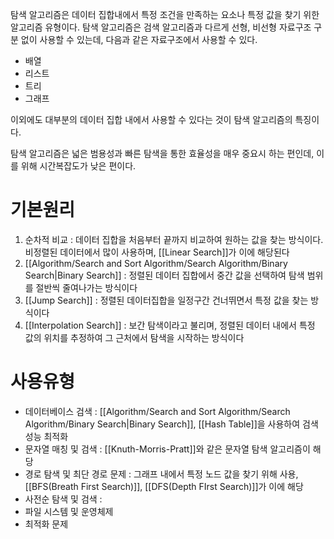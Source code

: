 탐색 알고리즘은 데이터 집합내에서 특정 조건을 만족하는 요소나 특정 값을 찾기 위한 알고리즘 유형이다. 탐색 알고리즘은 검색 알고리즘과 다르게 선형, 비선형 자료구조 구분 없이 사용할 수 있는데, 다음과 같은 자료구조에서 사용할 수 있다.

- 배열
- 리스트
- 트리
- 그래프

이외에도 대부분의 데이터 집합 내에서 사용할 수 있다는 것이 탐색 알고리즘의 특징이다.

탐색 알고리즘은 넓은 범용성과 빠른 탐색을 통한 효율성을 매우 중요시 하는 편인데, 이를 위해 시간복잡도가 낮은 편이다.

# 기본원리
1. 순차적 비교 : 데이터 집합을 처음부터 끝까지 비교하여 원하는 값을 찾는 방식이다. 비정렬된 데이터에서 많이 사용하며, [[Linear Search]]가 이에 해당된다
2. [[Algorithm/Search and Sort Algorithm/Search Algorithm/Binary Search|Binary Search]] : 정렬된 데이터 집합에서 중간 값을 선택하여 탐색 범위를 절반씩 줄여나가는 방식이다
3. [[Jump Search]] : 정렬된 데이터집합을 일정구간 건너뛰면서 특정 값을 찾는 방식이다
4. [[Interpolation Search]] : 보간 탐색이라고 불리며, 정렬된 데이터 내에서 특정 값의 위치를 추정하여 그 근처에서 탐색을 시작하는 방식이다


# 사용유형
- 데이터베이스 검색 : [[Algorithm/Search and Sort Algorithm/Search Algorithm/Binary Search|Binary Search]], [[Hash Table]]을 사용하여 검색 성능 최적화
- 문자열 매칭 및 검색 : [[Knuth-Morris-Pratt]]와 같은 문자열 탐색 알고리즘이 해당
- 경로 탐색 및 최단 경로 문제 : 그래프 내에서 특정 노드 값을 찾기 위해 사용, [[BFS(Breath First Search)]], [[DFS(Depth FIrst Search)]]가 이에 해당
- 사전순 탐색 및 검색 : 
- 파일 시스템 및 운영체제
- 최적화 문제 
